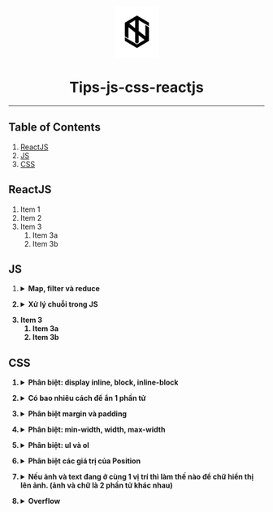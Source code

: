 <div align="center">
  <img height="100" src="img/logo1.png">
  <h1>Tips-js-css-reactjs</h1>

---

</div>

## Table of Contents

1. [ReactJS](#reactjs)
2. [JS](#js)
3. [CSS](#css)

## ReactJS

1. Item 1
2. Item 2
3. Item 3
   1. Item 3a
   2. Item 3b

## JS

1. <details><summary><b>Map, filter và reduce<b></summary>

   1. **Map**
      1. Xử lý từng biến trong một mảng theo cùng 1 cách, trả về các giá trị sau xử lý bằng đúng số lượng phần tử ban đầu
      2. Hàm `map()` nhận vào 3 tham số (theo thứ tự):
         - Phần tử hiện tại của mảng.
         - Chỉ số của phần tử hiện tại trong mảng.
         - Mảng ban đầu.
      3. ```javascript
         let animal_names = animals.map((animal, index, animals) => {
           return animal.name;
         });
         ```
   2. **Filter**
      1. Lấy các phần tử trong mảng theo một tiêu chuẩn nhất định
      2. Hàm `Filter()` nhận vào 3 tham số (theo thứ tự):
         - Phần tử hiện tại của mảng.
         - Chỉ số của phần tử hiện tại trong mảng.
         - Mảng ban đầu.
      3. ```javascript
         let small_animals = animals.filter((animal) => {
           return animal.size === "small";
         });
         ```
   3. **Reduce**
      1. Hàm `reduce` sẽ biến đổi một mảng thành một giá trị đơn giản.
      2. Hàm `reduce` sẽ thực hiện một hàm được cung cấp cho mỗi giá trị của mảng, từ trái qua phải.
      3. Hàm sẽ trả về một kết quả được lưu trữ( tổng số hoặc kết quả tính toàn).
      4. Hàm `reduce` sẽ không thực hiện hàm được cung cấp đối với các phần tử không có giá trị.
      5. Hàm `reduce()` nhận vào 3 tham số (theo thứ tự):
         - Tham số đầu tiên là giá trị khởi tạo. Ta cần set giá trị khởi tạo ở cuối hàm. Trong ví dụ dưới là `0`. Nó có thể là bất cứ giá trị nào.
         - Tham số thứ 2 là phần tử hiện tại trong mảng.
         - Tham số thứ 3 và 4 giống với 2 hàm kể trên.
      6. ```javascript
         let total_weight = animals.reduce((weight, animal, index, animals) => {
           return (weight += animal.weight);
         }, 0);
         ```

</details>

2. <details><summary><b>Xử lý chuỗi trong JS<b></summary>

   1. **length**
      1. Để lấy độ dài chuỗi.
      2. ```javascript
         string.length;
         //`string` là tên biến chứa chuỗi.
         var a = "harrii";
         a.length; //6
         ```
   2. **indexOf()**
      1. Phương thức này trả về vị trí của từ xuất hiện đầu tiên trong chuỗi, nếu trong chuỗi không có từ cần tìm thì nó sẽ trả về `-1`.
      2. ```javascript
         string.indexOf(keyword);
         //`keyword` là từ khóa cần tìm trong chuỗi.
         var a = "harrii";
         a.indexOf("toidicode"); //2
         ```
   3. **lastIndexOf()**
      1. Phương thức này cũng giống với phương thức `indexOf()` là tìm kiếm vị trí của chuỗi, nhưng hàm này sẽ trả về **vị trí cuối cùng của chuỗi xuất hiện** trong chuỗi cần tìm.
      2. ```javascript
         string.lastIndexOf(keyword);
         //`keyword` là từ khóa cần tìm trong chuỗi.
         var a = "harrii";
         a.lastIndexOf("toidicode"); //3
         ```
   4. **Search()**
      1. Hàm này giống như hàm `indexOf`.
   5. **slice()**
      1. Hàm này có tác dụng cắt ra một chuỗi con từ một chuỗi cha.
      2. Vị trí của chuỗi được tính từ `0`.
      3. Cắt chuỗi từ cuối về đầu. bằng việc thêm dấu `trừ` vào trước vị trí (tính từ cuối về đầu).
      4. ```javascript
         string.slice(begin, end);
         //`begin` là vị trí bắt đầu cắt chuỗi
         //`end` là vị trí kết thúc cắt chuỗi (nếu không điền thì là cắt đến hết chuỗi).
         var a = "harrii";
         a.slice(0, 3); //har
         ```
   6. **substring()**
      1. Hàm này cũng tương tự như hàm `slice()`, nhưng hàm này không cho phép truyền vào số âm.
   7. **substr()**
      1. Phương thức này cũng có tác dụng là cắt chuỗi nhưng tham số thứ 2 của phương thức này có phần khác với 2 phương thức còn lại.
      2. Vị trí của chuỗi được tính từ `0`.
      3. ```javascript
         string.substr(begin, length);
         //`begin` là vị trí bắt đầu cắt chuỗi
         //`length` là độ dài của chuỗi muốn cắt (tính từ điểm bắt đầu cắt).
         ```
   8. **replace()**
      1. Phương thức này cho phép tìm kiếm và thay thế chuỗi.
      2. ```javascript
         string.replace(chuoicantim, chuoithaythe);
         //`chuoicantim` là chuỗi cần tìm để thay thế.
         //`chuoithaythe` là chuỗi thay thế.
         var a = "harriwon";
         a.replace("won", "i"); //harrii
         ```
   9. **toUpperCase()**
      1. Phương thức này có tác dụng chuyển đổi chuỗi thành chữ in hoa.
      2. ```javascript
         string.toUppercase();
         var a = "harrii";
         a.toUpperCase(); //HARRII
         ```
   10. **toLowerCase()**
   11. Phương thức này có tác dụng chuyển đổi chuỗi thành chuỗi thường.
   12. ```javascript
       string.toLowerCase();
       var a = "HARRII";
       a.toLowerCase(); //harrii
       ```

</details>

3. Item 3
   1. Item 3a
   2. Item 3b

## CSS

1. <details><summary><b>Phân biệt: display inline, block, inline-block<b></summary>

   1. **Inline**
      1. Với kiểu này thì các item sẽ nằm trên cùng một dòng, ví dụ như `<span>` . Nếu các items vượt quá độ dài của dòng thì item sẽ xuống dòng mới
      2. Các item có kiểu display này không thể set `width` và `height`.
      3. Các inline item sẽ chỉ có thể điều chỉnh `margin` và `padding` `left` và `right` (`top` và `bottom` thì không thể).
   2. **Block**
      1. Luôn được xuống dòng và chiếm toàn bộ `width` nếu width không được set.
   3. **Inline-block**
      1. Sẽ được sắp xếp giống với kiểu `display: inline` nghĩa là các items sẽ được xếp cùng nhau trên một dòng . Tuy nhiên các items sẽ có thuộc tính của `display: block` như là có set `width, height, margin, padding` đủ 4 hướng.

</details>

2. <details><summary><b>Có bao nhiêu cách để ẩn 1 phần tử<b></summary>

   1. `clip-path: circle(0)`
   2. `visibility: hidden`
   3. `display: none`
   4. `opacity: 0`
   5. `position: absolute; top: -9999px; left: -9999px`

</details>

3. <details><summary><b>Phân biệt margin và padding<b></summary>

   1. `Margin` là khoảng trống nằm giữa viền và phần tử tiếp theo
   2. `Padding` là khoảng trống nằm giữa nội dung và viền

</details>

4. <details><summary><b>Phân biệt: min-width, width, max-width<b></summary>

   1. `Min-width` được sử dụng để thiết lập chiều rộng nhỏ nhất cho một phần tử. Nó ngăn chặn chiều rộng của phần tử nhỏ hơn một giá trị được chỉ định.
   2. `Width` thiết lập chiều rộng cho thành phần.
   3. `Max-width` được sử dụng để thiết lập chiều rộng lớn nhất cho một phần tử. Nó ngăn chặn chiều rộng của phần tử vượt quá một giá trị được chỉ định.

</details>

5. <details><summary><b>Phân biệt: ul và ol<b></summary>

   1. Thẻ `\<ul>` tạo danh sách không có thứ tự
   2. Thẻ `\<ol>` tạo danh sách có thứ tự

</details>

6. <details><summary><b>Phân biệt các giá trị của Position<b></summary>

   1. **Static**
      1. Là giá trị mặc định của position
   2. **Relative**
      1. Vị trí mới của một element tương quan/ liên hệ tới vị trí mặc định của nó.
      2. Với các giá trị khác ngoài static, chúng ta có thể dễ dàng thay đổi vị trí của chúng bằng các thuộc tính helper `top | right | bottom | left | z-index`.
   3. **Absolute**
      1. Sẽ dịch chuyển vị trí của nó tương ứng với thẻ cha của nó.
      2. Một element được khai báo với thuộc tính position: absolute sẽ được loại bỏ khỏi luồng document (document flow). Vị trí mặc định của element sẽ là điểm bắt đầu (top-left) của element cha. Nếu nó không có bất cứ thẻ cha nào thì thẻ document `<html>` sẽ là cha của nó.
   4. **Fixed**
      1. Sẽ được loại bỏ khỏi document flow
      2. Vị trí của chúng **CHỈ** tương quan với thẻ `<html>`
      3. Chúng không bị ảnh hưởng bới scroll
   5. **Sticky**
      1. Là sự kết hợp của `position: relative` và `position: fixed`.
      2. Khi scroll đến vị trí của nó sẽ giống hệt như `fixed` và khi scroll ra khỏi nó thì nó sẽ quay lại vị trí ban đầu dưới dạng `relative`.

</details>

7. <details><summary><b>Nếu ảnh và text đang ở cùng 1 vị trí thì làm thế nào để chữ hiển thị lên ảnh. (ảnh và chữ là 2 phần tử khác nhau)<b></summary>
   1. Sử dụng thuộc tính `z-index` để set cho giá trị `z-index` của text lớn hơn giá trị `z-index` của ảnh

</details>

8. <details><summary><b>Overflow <b></summary>

   1. **Text-overflow**
      1. `text-overflow: clip` đoạn văn bản overflow sẽ bị ẩn đi.
      2. `text-overflow: ellipsis` phần bị ẩn đi sẽ được thay thế bằng dấu '3 chấm'
   2. **Overflow**
      1. `overflow: visible` phần nội dung bị tràn không bị cắt đi và nội dung bị tràn ra sẽ ghi đè lên các phần tử khác.
      2. `overflow: hidden` phần nội dung bị tràn ra bị cắt đi và phần nội dung đó sẽ bị ẩn đi.
      3. `overflow: scroll` phần nội dung bị tràn ra vẫn bị cắt đi, tuy nhiên trình duyệt sẽ có thêm thanh `scroll`, mình có thể kéo xem phần nội dung bị ẩn đi. Thanh `scroll` này được thêm vào cho cả chiều dọc và chiều ngang của phần tử.
      4. `overflow: auto` cũng giống như giá trị `scroll`, tuy nhiên thanh `scroll` sẽ được thêm vào khi cần thiết.
   3. **Overflow-x**
      1. Thuộc tính cho phép điều khiển nội dung bị tràn theo chiều ngang (nghĩa là bên trái `left` và bên phải `right` của phần tử). Tương tự thuộc tính `overflow`, thuộc tính `overflow-x` cũng có giá trị như `visible, hidden, auto, scroll`.
   4. **Overflow-y**
      1. Thuộc tính cho phép điều khiển nội dung bị tràn theo chiều dọc (nghĩa là bên trên `top` và bên dưới `bottom` của phần tử). Tương tự thuộc tính `overflow`, thuộc tính `overflow-y` cũng có giá trị như `visible, hidden, auto, scroll`.

</details>
